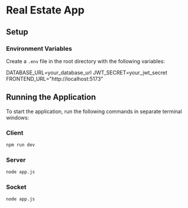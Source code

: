 # Real Estate App

## Setup

### Environment Variables

Create a `.env` file in the root directory with the following variables:

DATABASE_URL=your_database_url
JWT_SECRET=your_jwt_secret
FRONTEND_URL="http://localhost:5173"

## Running the Application

To start the application, run the following commands in separate terminal windows:

### Client

```bash
npm run dev
```

### Server

```bash
node app.js
```

### Socket

```bash
node app.js
```

